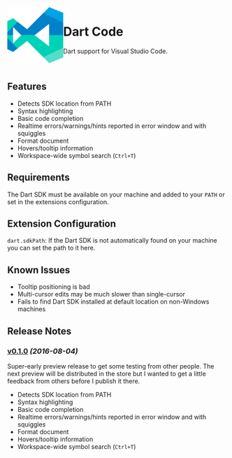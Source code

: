 <img src="./media/icon.png" align="left" />

# Dart Code

Dart support for Visual Studio Code.

<br clear="both" />

## Features

- Detects SDK location from PATH
- Syntax highlighting
- Basic code completion
- Realtime errors/warnings/hints reported in error window and with squiggles
- Format document
- Hovers/tooltip information
- Workspace-wide symbol search (`Ctrl+T`)

## Requirements

The Dart SDK must be available on your machine and added to your `PATH` or set in the extensions configuration.

## Extension Configuration

`dart.sdkPath`: If the Dart SDK is not automatically found on your machine you can set the path to it here.

## Known Issues

- Tooltip positioning is bad
- Multi-cursor edits may be much slower than single-cursor
- Fails to find Dart SDK installed at default location on non-Windows machines

## Release Notes

### [v0.1.0](https://github.com/DanTup/Dart-Code/releases/tag/v0.1.0) *(2016-08-04)*

Super-early preview release to get some testing from other people. The next preview will be distributed in the store but I wanted to get a little feedback from others before I publish it there.

- Detects SDK location from PATH
- Syntax highlighting
- Basic code completion
- Realtime errors/warnings/hints reported in error window and with squiggles
- Format document
- Hovers/tooltip information
- Workspace-wide symbol search (`Ctrl+T`)
